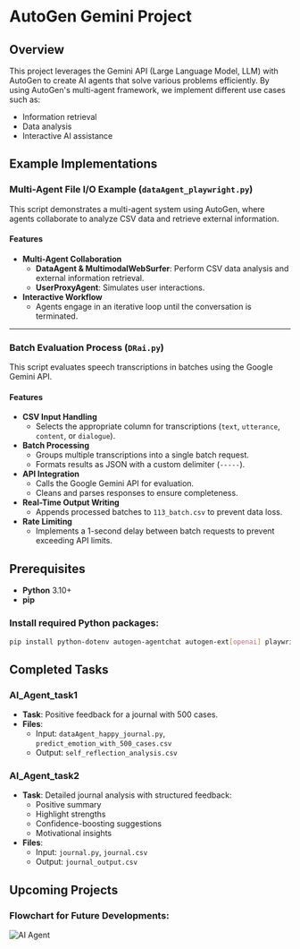 # AutoGen Gemini Project

## Overview
This project leverages the Gemini API (Large Language Model, LLM) with AutoGen to create AI agents that solve various problems efficiently. By using AutoGen's multi-agent framework, we implement different use cases such as:
- Information retrieval
- Data analysis
- Interactive AI assistance

## Example Implementations

### Multi-Agent File I/O Example (`dataAgent_playwright.py`)

This script demonstrates a multi-agent system using AutoGen, where agents collaborate to analyze CSV data and retrieve external information.

#### Features
- **Multi-Agent Collaboration**
  - **DataAgent & MultimodalWebSurfer**: Perform CSV data analysis and external information retrieval.
  - **UserProxyAgent**: Simulates user interactions.
- **Interactive Workflow**
  - Agents engage in an iterative loop until the conversation is terminated.

---

### Batch Evaluation Process (`DRai.py`)

This script evaluates speech transcriptions in batches using the Google Gemini API.

#### Features
- **CSV Input Handling**
  - Selects the appropriate column for transcriptions (`text`, `utterance`, `content`, or `dialogue`).
- **Batch Processing**
  - Groups multiple transcriptions into a single batch request.
  - Formats results as JSON with a custom delimiter (`-----`).
- **API Integration**
  - Calls the Google Gemini API for evaluation.
  - Cleans and parses responses to ensure completeness.
- **Real-Time Output Writing**
  - Appends processed batches to `113_batch.csv` to prevent data loss.
- **Rate Limiting**
  - Implements a 1-second delay between batch requests to prevent exceeding API limits.


## Prerequisites
- **Python** 3.10+
- **pip**

### Install required Python packages:
```bash
pip install python-dotenv autogen-agentchat autogen-ext[openai] playwright
```
## Completed Tasks

### **AI_Agent_task1**
- **Task**: Positive feedback for a journal with 500 cases.
- **Files**:
  - Input: `dataAgent_happy_journal.py`, `predict_emotion_with_500_cases.csv`
  - Output: `self_reflection_analysis.csv`

### **AI_Agent_task2**
- **Task**: Detailed journal analysis with structured feedback:
  - Positive summary
  - Highlight strengths
  - Confidence-boosting suggestions
  - Motivational insights
- **Files**:
  - Input: `journal.py`, `journal.csv`
  - Output: `journal_output.csv`

## Upcoming Projects

### Flowchart for Future Developments:
![AI Agent](https://github.com/user-attachments/assets/55a6fda6-8e58-402e-8a32-1cdbd18dde6d)




